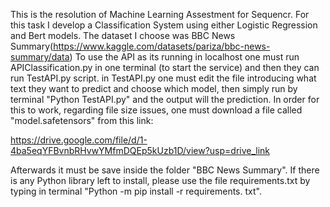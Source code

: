 This is the resolution of Machine Learning Assestment for Sequencr. For this task I develop a Classification System using either Logistic Regression and Bert models. The dataset I choose was BBC News Summary(https://www.kaggle.com/datasets/pariza/bbc-news-summary/data) To use the API as its running in localhost one must run APIClassification.py in one terminal (to start the service) and then they can run TestAPI.py script. in TestAPI.py one must edit the file introducing what text they want to predict and choose which model, then simply run by terminal "Python TestAPI.py" and the output will the prediction. In order for this to work, regarding file size issues, one must download a file called "model.safetensors" from this link:

https://drive.google.com/file/d/1-4ba5eqYFBvnbRHvwYMfmDQEp5kUzb1D/view?usp=drive_link

Afterwards it must be save inside the folder "BBC News Summary". If there is any Python library left to install, please use the file requirements.txt by typing in terminal "Python -m  pip install -r requirements. txt".
